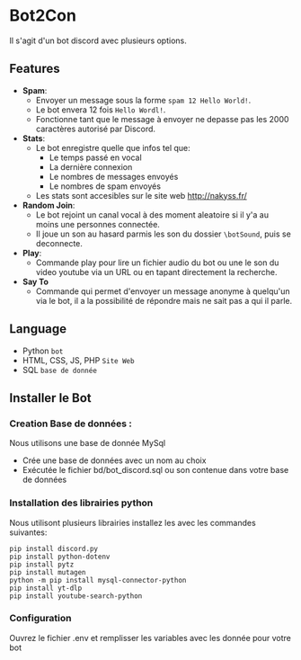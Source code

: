 # **Bot2Con**

Il s'agit d'un bot discord avec plusieurs options.

## Features
- **Spam**:
  - Envoyer un message sous la forme `spam 12 Hello World!`.
  - Le bot envera 12 fois `Hello Wordl!`.
  - Fonctionne tant que le message à envoyer ne depasse pas les 2000 caractères autorisé par Discord.
- **Stats**:
  -  Le bot enregistre quelle que infos tel que:
     - Le temps passé en vocal
     - La dernière connexion
     - Le nombres de messages envoyés
     - Le nombres de spam envoyés
  - Les stats sont accesibles sur le site web http://nakyss.fr/
- **Random Join**:
  - Le bot rejoint un canal vocal à des moment aleatoire si il y'a au moins une personnes connectée.
  - Il joue un son au hasard parmis les son du dossier `\botSound`, puis se deconnecte.
- **Play**:
  - Commande play pour lire un fichier audio du bot ou une le son du video youtube via un URL ou en tapant directement la recherche.
- **Say To**
  - Commande qui permet d'envoyer un message anonyme à quelqu'un via le bot, il a la possibilité de répondre mais ne sait pas a qui il parle.

## Language
- Python `bot`
- HTML, CSS, JS, PHP `Site Web`
- SQL `base de donnée`

## Installer le Bot

### Creation Base de données :
Nous utilisons une base de donnée MySql   

 - Crée une base de données avec un nom au choix
 - Exécutée le fichier bd/bot_discord.sql ou son contenue dans votre base de données

### Installation des librairies python
Nous utilisont plusieurs librairies installez les avec les commandes suivantes:
```
pip install discord.py
pip install python-dotenv
pip install pytz
pip install mutagen
python -m pip install mysql-connector-python
pip install yt-dlp
pip install youtube-search-python
````

### Configuration
Ouvrez le fichier .env et remplisser les variables avec les donnée pour votre bot

